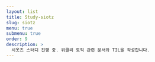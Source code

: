 ```yaml
---
layout: list
title: Study-siotz
slug: siotz
menu: true
submenu: true
order: 9
description: >
  시옷즈 스터디 진행 중. 위클리 토픽 관련 문서와 TIL을 작성합니다.
---
```

